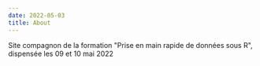 ```yaml
---
date: 2022-05-03
title: About
---
```


Site compagnon de la formation "Prise en main rapide de données sous R", dispensée les 09 et 10 mai 2022
